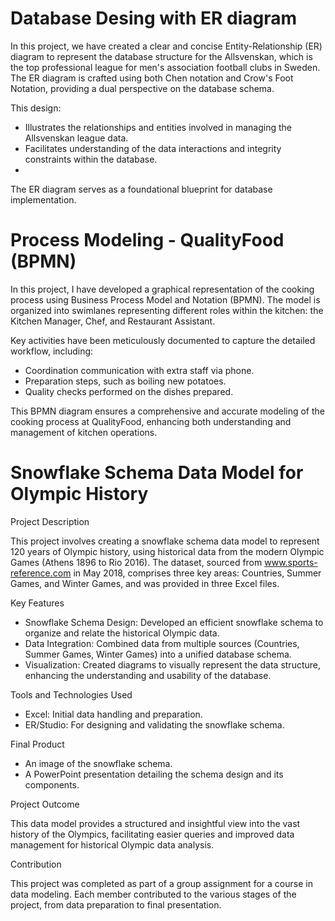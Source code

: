 ﻿# Database Desing with ER diagram
In this project, we have created a clear and concise Entity-Relationship (ER) diagram to represent the database structure for the Allsvenskan, which is the top professional league for men's association football clubs in Sweden. The ER diagram is crafted using both Chen notation and Crow's Foot Notation, providing a dual perspective on the database schema.

This design:
*  Illustrates the relationships and entities involved in managing the Allsvenskan league data.
*  Facilitates understanding of the data interactions and integrity constraints within the database.
*  
The ER diagram serves as a foundational blueprint for database implementation.

# Process Modeling - QualityFood (BPMN)
In this project, I have developed a graphical representation of the cooking process using Business Process Model and Notation (BPMN). The model is organized into swimlanes representing different roles within the kitchen: the Kitchen Manager, Chef, and Restaurant Assistant.

Key activities have been meticulously documented to capture the detailed workflow, including:
*  Coordination communication with extra staff via phone.
*  Preparation steps, such as boiling new potatoes.
*  Quality checks performed on the dishes prepared.
  
This BPMN diagram ensures a comprehensive and accurate modeling of the cooking process at QualityFood, enhancing both understanding and management of kitchen operations.

# Snowflake Schema Data Model for Olympic History

Project Description

This project involves creating a snowflake schema data model to represent 120 years of Olympic history, using historical data from the modern Olympic Games (Athens 1896 to Rio 2016). The dataset, sourced from www.sports-reference.com in May 2018, comprises three key areas: Countries, Summer Games, and Winter Games, and was provided in three Excel files.

Key Features

*  Snowflake Schema Design: Developed an efficient snowflake schema to organize and relate the historical Olympic data.
*  Data Integration: Combined data from multiple sources (Countries, Summer Games, Winter Games) into a unified database schema.
*  Visualization: Created diagrams to visually represent the data structure, enhancing the understanding and usability of the database.
  
Tools and Technologies Used

*  Excel: Initial data handling and preparation.
*  ER/Studio: For designing and validating the snowflake schema.

Final Product

*  An image of the snowflake schema.
*  A PowerPoint presentation detailing the schema design and its components.

Project Outcome

This data model provides a structured and insightful view into the vast history of the Olympics, facilitating easier queries and improved data management for historical Olympic data analysis.

Contribution

This project was completed as part of a group assignment for a course in data modeling. Each member contributed to the various stages of the project, from data preparation to final presentation.
